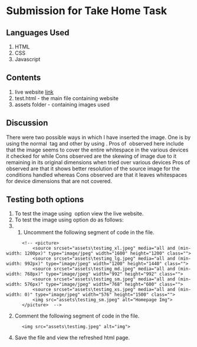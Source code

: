 # Submission for Take Home Task
## Languages Used
1. HTML
2. CSS
3. Javascript

## Contents
1. live website [link](https://www.example.com)
2. test.html - the main file containing website
3. assets folder - containing images used

## Discussion
There were two possible ways in which I have inserted the image. One is by using the normal <img> tag and other by using <picture>. 
Pros of <img> observed here include that the image seems to cover the entire whitespace in the various devices it checked for while Cons observed are the skewing of image due to it remaining in its original dimensions when tried over various devices
Pros of <picture> observed are that it shows better resolution of the source image for the conditions handled whereas Cons observed are that it leaves whitespaces for device dimensions that are not covered.

## Testing both options
1. To test the image using <img> option view the live website.
2. To test the image using <picture> option do as follows:
3. 1. Uncomment the following segment of code in the file.
  ```
        <!-- <picture>
            <source srcset="assets\testimg_xl.jpeg" media="all and (min-width: 1200px)" type="image/jpeg" width="1600" height="1200" class="">
            <source srcset="assets\testimg_lg.jpeg" media="all and (min-width: 992px)" type="image/jpeg" width="1200" height="1440" class="">
            <source srcset="assets\testimg_md.jpeg" media="all and (min-width: 768px)" type="image/jpeg" width="992" height="992" class="">
            <source srcset="assets\testimg_sm.jpeg" media="all and (min-width: 576px)" type="image/jpeg" width="768" height="600" class="">
            <source srcset="assets\testimg_xs.jpeg" media="all and (min-width: 0)" type="image/jpeg" width="576" height="1500" class=""> 
            <img src="assets\testimg_sm.jpeg" alt="Homepage Img">
        </picture>  -->
  ```
   2.  Comment the following segment of code in the file.
  ```
        <img src="assets\testimg.jpeg" alt="img">
  ```
   4.  Save the file and view the refreshed html page.

